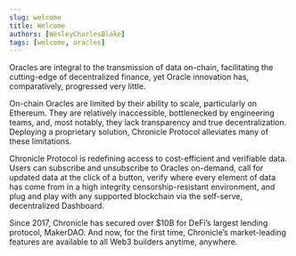 ```yaml
---
slug: welcome
title: Welcome
authors: [WesleyCharlesBlake]
tags: [welcome, oracles]
---
```



Oracles are integral to the transmission of data on-chain, facilitating the cutting-edge of decentralized finance, yet Oracle innovation has, comparatively, progressed very little.

On-chain Oracles are limited by their ability to scale, particularly on Ethereum. They are relatively inaccessible, bottlenecked by engineering teams, and, most notably, they lack transparency and true decentralization. Deploying a proprietary solution, Chronicle Protocol alleviates many of these limitations.

Chronicle Protocol is redefining access to cost-efficient and verifiable data. Users can subscribe and unsubscribe to Oracles on-demand, call for updated data at the click of a button, verify where every element of data has come from in a high integrity censorship-resistant environment, and plug and play with any supported blockchain via the self-serve, decentralized Dashboard.

Since 2017, Chronicle has secured over $10B for DeFi’s largest lending protocol, MakerDAO. And now, for the first time, Chronicle’s market-leading features are available to all Web3 builders anytime, anywhere.